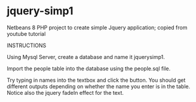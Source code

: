 jquery-simp1
============

Netbeans 8 PHP project to create simple Jquery application; copied from youtube tutorial

INSTRUCTIONS

Using Mysql Server, create a database and name it jquerysimp1.

Import the people table into the database using the people.sql file.

Try typing in names into the textbox and click the button. You should get different outputs
depending on whether the name you enter is in the table. Notice also the jquery fadeIn effect for the text.
